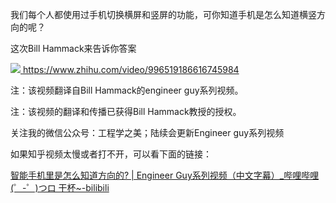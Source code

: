 <p data-pid="k9EFqT6j">我们每个人都使用过手机切换横屏和竖屏的功能，可你知道手机是怎么知道横竖方向的呢？</p><p data-pid="okReBYa2">这次Bill Hammack来告诉你答案</p><a class="video-box" href="http://link.zhihu.com/?target=https%3A//www.zhihu.com/video/996519186616745984" target="_blank" data-video-id="" data-video-playable="true" data-name="" data-poster="https://pic2.zhimg.com/v2-60a41099df1732c8bcefca88dc0cd6ea.jpg" data-lens-id="996519186616745984">              <img class="thumbnail" src="https://pic2.zhimg.com/v2-60a41099df1732c8bcefca88dc0cd6ea.jpg">              <span class="content">                <span class="title"><span class="z-ico-extern-gray"></span><span class="z-ico-extern-blue"></span></span>                <span class="url"><span class="z-ico-video"></span>https://www.zhihu.com/video/996519186616745984</span>              </span>            </a>            <p data-pid="jgYFLQ_i">注：该视频翻译自Bill Hammack的engineer guy系列视频。</p><p data-pid="aW7e3Ls-">注：该视频的翻译和传播已获得Bill Hammack教授的授权。</p><p data-pid="e2UqQErs">关注我的微信公众号：工程学之美；陆续会更新Engineer guy系列视频</p><p data-pid="duIKr6l-">如果知乎视频太慢或者打不开，可以看下面的链接：</p><p data-pid="6mOJOuZw"><a href="http://link.zhihu.com/?target=https%3A//www.bilibili.com/video/av25719313/" class=" wrap external" target="_blank" rel="nofollow noreferrer">智能手机里是怎么知道方向的? | Engineer Guy系列视频（中文字幕）_哔哩哔哩 (゜-゜)つロ 干杯~-bilibili</a></p>